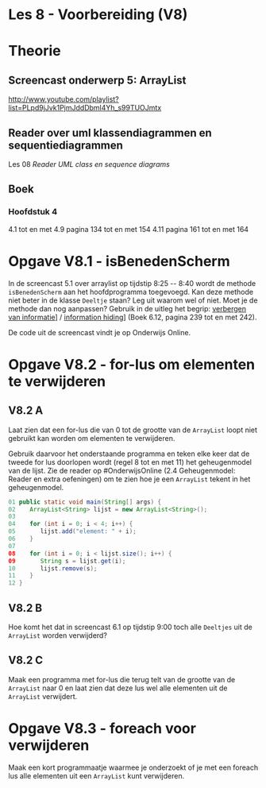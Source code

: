 Les 8 - Voorbereiding (V8)
===

# Theorie

## Screencast onderwerp 5: ArrayList

<http://www.youtube.com/playlist?list=PLpd9jJvk1PjmJddDbml4Yh_s99TUOJmtx>

## Reader over uml klassendiagrammen en sequentiediagrammen

Les 08 *Reader UML class en sequence diagrams*

## Boek

### Hoofdstuk 4

4.1 tot en met 4.9 pagina 134 tot en met 154
4.11 pagina 161 tot en met 164


# Opgave V8.1 - isBenedenScherm

In de screencast 5.1 over arraylist op tijdstip 8:25 -- 8:40 wordt de methode `isBenedenScherm` aan het hoofdprogramma toegevoegd.
Kan deze methode niet beter in de klasse `Deeltje` staan? 
Leg uit waarom wel of niet. Moet je de methode dan nog aanpassen?
Gebruik in de uitleg het begrip: <u>verbergen van informatie]</u> / <u>information hiding]</u> (Boek 6.12, pagina 239 tot en met 242).

De code uit de screencast vindt je op Onderwijs Online.


# Opgave V8.2 - for-lus om elementen te verwijderen

## V8.2 A

Laat zien dat een for-lus die van 0 tot de grootte van de `ArrayList` loopt niet gebruikt kan worden om elementen te verwijderen.

Gebruik daarvoor het onderstaande programma en teken elke keer dat de tweede for lus doorlopen wordt (regel 8 tot en met 11) het geheugenmodel van de lijst. Zie de reader op \#OnderwijsOnline (2.4 Geheugenmodel: Reader en extra oefeningen) om te zien hoe je een `ArrayList` tekent in het geheugenmodel.

```java
01 public static void main(String[] args) {
02    ArrayList<String> lijst = new ArrayList<String>();
03
04    for (int i = 0; i < 4; i++) {
05       lijst.add("element: " + i);
06    }
07
08    for (int i = 0; i < lijst.size(); i++) {
09       String s = lijst.get(i);
10       lijst.remove(s);
11    }
12 }
```

## V8.2 B

Hoe komt het dat in screencast 6.1 op tijdstip 9:00 toch alle `Deeltjes` uit de `ArrayList` worden verwijderd?

## V8.2 C

Maak een programma met for-lus die terug telt van de grootte van de `ArrayList` naar 0 en laat zien dat deze lus wel alle elementen uit de `ArrayList` verwijdert.


# Opgave V8.3 - foreach voor verwijderen

Maak een kort programmaatje waarmee je onderzoekt of je met een foreach lus alle elementen uit een `ArrayList` kunt verwijderen.
